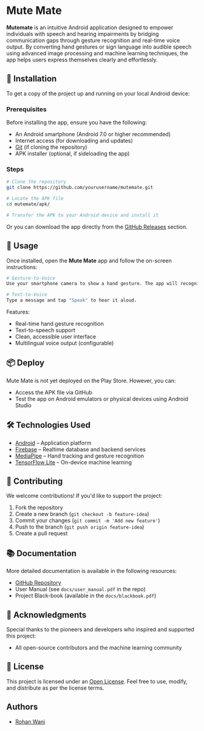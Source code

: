 # Mute Mate

**Mutemate** is an intuitive Android application designed to empower individuals
with speech and hearing impairments by bridging communication gaps through
gesture recognition and real-time voice output. By converting hand gestures or
sign language into audible speech using advanced image processing and machine
learning techniques, the app helps users express themselves clearly and
effortlessly.

## 🔧 Installation

To get a copy of the project up and running on your local Android device:

### Prerequisites

Before installing the app, ensure you have the following:

- An Android smartphone (Android 7.0 or higher recommended)
- Internet access (for downloading and updates)
- [Git](https://git-scm.com/) (if cloning the repository)
- APK installer (optional, if sideloading the app)

### Steps

```bash
# Clone the repository
git clone https://github.com/yourusername/mutemate.git

# Locate the APK file
cd mutemate/apk/

# Transfer the APK to your Android device and install it
```

Or you can download the app directly from the
[GitHub Releases](https://github.com/rohanwani10/mutemate/releases) section.

## 🚀 Usage

Once installed, open the **Mute Mate** app and follow the on-screen
instructions:

```bash
# Gesture-to-Voice
Use your smartphone camera to show a hand gesture. The app will recognize the gesture and convert it to speech.

# Text-to-Voice
Type a message and tap "Speak" to hear it aloud.
```

Features:

- Real-time hand gesture recognition
- Text-to-speech support
- Clean, accessible user interface
- Multilingual voice output (configurable)

## 📦 Deploy

Mute Mate is not yet deployed on the Play Store. However, you can:

- Access the APK file via GitHub
- Test the app on Android emulators or physical devices using Android Studio

## 🛠️ Technologies Used

- [Android](https://developer.android.com/) – Application platform
- [Firebase](https://firebase.google.com/) – Realtime database and backend
  services
- [MediaPipe](https://developers.google.com/mediapipe) – Hand tracking and
  gesture recognition
- [TensorFlow Lite](https://www.tensorflow.org/lite) – On-device machine
  learning

## 🤝 Contributing

We welcome contributions! If you'd like to support the project:

1. Fork the repository
2. Create a new branch (`git checkout -b feature-idea`)
3. Commit your changes (`git commit -m 'Add new feature'`)
4. Push to the branch (`git push origin feature-idea`)
5. Create a pull request

## 📚 Documentation

More detailed documentation is available in the following resources:

- [GitHub Repository](https://github.com/yourusername/mutemate)
- User Manual (see `docs/user_manual.pdf` in the repo)
- Project Black-book (available in the `docs/blackbook.pdf`)

## 🙏 Acknowledgments

Special thanks to the pioneers and developers who inspired and supported this
project:

- All open-source contributors and the machine learning community

## 📄 License

This project is licensed under an
[Open License](https://choosealicense.com/licenses/). Feel free to use, modify,
and distribute as per the license terms.

## Authors

- [Rohan Wani](https://www.github.com/rohanwani10)
